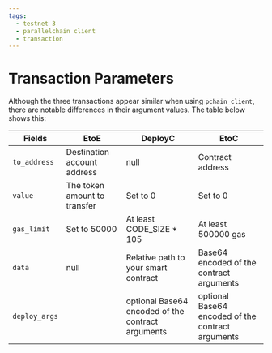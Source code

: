 ```yaml
---
tags:
  - testnet 3
  - parallelchain client
  - transaction
---
```


# Transaction Parameters

Although the three transactions appear similar when using `pchain_client`, there are notable differences in their argument values. The table below shows this:

|        Fields       |  EtoE                         |   DeployC                |       EtoC               |
| ------------------- |-------------------------------| ------------------------ |------------------------- |
|   `to_address`      | Destination account address   | null                     | Contract address         |
|   `value`           | The token amount to transfer  | Set to 0                 | Set to 0                 |
|   `gas_limit`       | Set to 50000                  | At least CODE_SIZE * 105 | At least 500000 gas      |
|   `data`            | null                          |  Relative path to your smart contract | Base64 encoded of the contract arguments|
|   `deploy_args`     |                           | optional Base64 encoded of the contract arguments | optional Base64 encoded of the contract arguments|
